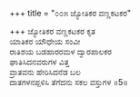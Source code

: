 +++
title = "೦೦೫ ಜ್ಯೋತಿಕರ ವಣ್ಣಕಟಕರ"

+++
ಜ್ಯೋತಿಕರ ವಣ್ಣಕಟಕರ ಕೃತ   
ಯಾತಿಕರ ಯೌಧೇಯ ಸಂವೀ  
ರಾತಿಶಯ ಬಡಹಾರರಮಳ ದ್ವಾರಪಾಲಕರ  
ಘಾತಿಸಿದನವರುಗಳ ವಿತ್ತ  
ವ್ರಾತವನು ಹೇರಿಸಿದನೆಡ ಬಲ  
ದಾತಗಳನಪ್ಪಳಿಸಿ ತೆಗೆದನು ಸಕಲ ವಸ್ತುಗಳ   ॥5॥